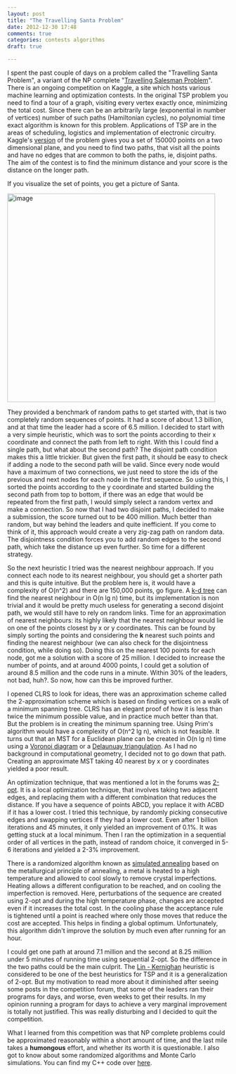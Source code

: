 ```yaml
---
layout: post
title: "The Travelling Santa Problem"
date: 2012-12-30 17:48
comments: true
categories: contests algorithms
draft: true

---
```


I spent the past couple of days on a problem called the "Travelling Santa Problem", a variant of the NP complete "[Travelling Salesman Problem][1]". There is an ongoing competition on Kaggle, a site which hosts various machine learning and optimization contests. In the original TSP problem you need to find a tour of a graph, visiting every vertex exactly once, minimizing the total cost. Since there can be an arbitrarily large (exponential in number of vertices) number of such paths (Hamiltonian cycles), no polynomial time exact algorithm is known for this problem. Applications of TSP are in the areas of scheduling, logistics and implementation of electronic circuitry. Kaggle's [version][2] of the problem gives you a set of 150000 points on a two dimensional plane, and you need to find two paths, that visit all the points and have no edges that are common to both the paths, ie, disjoint paths. The aim of the contest is to find the minimum distance and your score is the distance on the longer path.

If you visualize the set of points, you get a picture of Santa.

<img alt="image" height="474" src="https://kaggle2.blob.core.windows.net/competitions/kaggle/3294/media/santa.png" width="473" />

They provided a benchmark of random paths to get started with, that is two completely random sequences of points. It had a score of about 1.3 billion, and at that time the leader had a score of 6.5 million. I decided to start with a very simple heuristic, which was to sort the points according to their x coordinate and connect the path from left to right. With this I could find a single path, but what about the second path? The disjoint path condition makes this a little trickier. But given the first path, it should be easy to check if adding a node to the second path will be valid. Since every node would have a maximum of two connections, we just need to store the ids of the previous and next nodes for each node in the first sequence. So using this, I sorted the points according to the y coordinate and started building the second path from top to bottom, if there was an edge that would be repeated from the first path, I would simply select a random vertex and make a connection. So now that I had two disjoint paths, I decided to make a submission, the score turned out to be 400 million. Much better than random, but way behind the leaders and quite inefficient. If you come to think of it, this approach would create a very zig-zag path on random data. The disjointness condition forces you to add random edges to the second path, which take the distance up even further. So time for a different strategy.

So the next heuristic I tried was the nearest neighbour approach. If you connect each node to its nearest neighbour, you should get a shorter path and this is quite intuitive. But the problem here is, it would have a complexity of O(n^2) and there are 150,000 points, go figure. A [k-d tree][3] can find the nearest neighbour in O(n lg n) time, but its implementation is non trivial and it would be pretty much useless for generating a second disjoint path, we would still have to rely on random links. Time for an approximation of nearest neighbours: its highly likely that the nearest neighbour would lie on one of the points closest by x or y coordinates. This can be found by simply sorting the points and considering the **k** nearest such points and finding the nearest neighbour (we can also check for the disjointness condition, while doing so). Doing this on the nearest 100 points for each node, got me a solution with a score of 25 million. I decided to increase the number of points, and at around 4000 points, I could get a solution of around 8.5 million and the code runs in a minute. Within 30% of the leaders, not bad, huh?. So now, how can this be improved further.

I opened CLRS to look for ideas, there was an approximation scheme called the 2-approximation scheme which is based on finding vertices on a walk of a minimum spanning tree. CLRS has an elegant proof of how it is less than twice the minimum possible value, and in practice much better than that. But the problem is in creating the minimum spanning tree. Using Prim's algorithm would have a complexity of O(n^2 lg n), which is not feasible. It turns out that an MST for a Euclidean plane can be created in O(n lg n) time using a [Voronoi diagram][4] or a [Delaunuay triangulation][5]. As I had no background in computational geometry, I decided not to go down that path. Creating an approximate MST taking 40 nearest by x or y coordinates yielded a poor result.

An optimization technique, that was mentioned a lot in the forums was [2-opt][6]. It is a local optimization technique, that involves taking two adjacent edges, and replacing them with a different combination that reduces the distance. If you have a sequence of points ABCD, you replace it with ACBD if it has a lower cost. I tried this technique, by randomly picking consecutive edges and swapping vertices if they had a lower cost. Even after 1 billion iterations and 45 minutes, it only yielded an improvement of 0.1%. It was getting stuck at a local minimum. Then I ran the optimization in a sequential order of all vertices in the path, instead of random choice, it converged in 5-6 iterations and yielded a 2-3% improvement.

There is a randomized algorithm known as [simulated annealing][7] based on the metallurgical principle of annealing, a metal is heated to a high temperature and allowed to cool slowly to remove crystal imperfections. Heating allows a different configuration to be reached, and on cooling the imperfection is removed. Here, perturbations of the sequence are created using 2-opt and during the high temperature phase, changes are accepted even if it increases the total cost. In the cooling phase the acceptance rule is tightened until a point is reached where only those moves that reduce the cost are accepted. This helps in finding a global optimum. Unfortunately, this algorithm didn't improve the solution by much even after running for an hour.

I could get one path at around 7.1 million and the second at 8.25 million under 5 minutes of running time using sequential 2-opt. So the difference in the two paths could be the main culprit. The [Lin - Kernighan][8] heuristic is considered to be one of the best heuristics for TSP and it is a generalization of 2-opt. But my motivation to read more about it diminished after seeing some posts in the competition forum, that some of the leaders ran their programs for days, and worse, even weeks to get their results. In my opinion running a program for days to achieve a very marginal improvement is totally not justified. This was really disturbing and I decided to quit the competition.

What I learned from this competition was that NP complete problems could be approximated reasonably within a short amount of time, and the last mile takes a **humongous** effort, and whether its worth it is questionable. I also got to know about some randomized algorithms and Monte Carlo simulations. You can find my C++ code over [here][9].

 [1]: en.wikipedia.org/wiki/Travelling_salesman_problem
 [2]: http://www.kaggle.com/c/traveling-santa-problem
 [3]: en.wikipedia.org/wiki/K-d_tree
 [4]: en.wikipedia.org/wiki/Voronoi_diagram
 [5]: en.wikipedia.org/wiki/Delaunay_triangulation
 [6]: http://en.wikipedia.org/wiki/2-opt
 [7]: en.wikipedia.org/wiki/Simulated_annealing
 [8]: http://www.research.att.com/~dsj/papers/TSPchapter.pdf
 [9]: https://github.com/vivekn/tsp-heuristics
